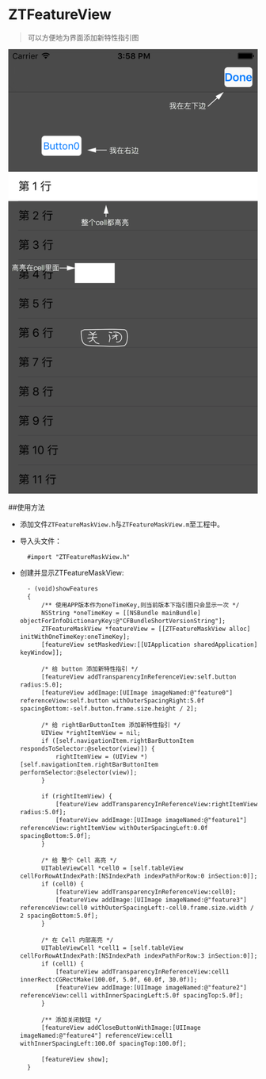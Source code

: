# ZTFeatureView

> 可以方便地为界面添加新特性指引图

![Screenshot](./sample.png)

##使用方法

* 添加文件`ZTFeatureMaskView.h`与`ZTFeatureMaskView.m`至工程中。
* 导入头文件： 
 
		#import "ZTFeatureMaskView.h"
		
* 创建并显示ZTFeatureMaskView:

		- (void)showFeatures
		{
		    /** 使用APP版本作为oneTimeKey,则当前版本下指引图只会显示一次 */
		    NSString *oneTimeKey = [[NSBundle mainBundle] objectForInfoDictionaryKey:@"CFBundleShortVersionString"];
		    ZTFeatureMaskView *featureView = [[ZTFeatureMaskView alloc] initWithOneTimeKey:oneTimeKey];
		    [featureView setMaskedView:[[UIApplication sharedApplication] keyWindow]];
	    
		    /* 给 button 添加新特性指引 */
		    [featureView addTransparencyInReferenceView:self.button radius:5.0];
		    [featureView addImage:[UIImage imageNamed:@"feature0"] referenceView:self.button withOuterSpacingRight:5.0f spacingBottom:-self.button.frame.size.height / 2];
	    
		    /* 给 rightBarButtonItem 添加新特性指引 */
		    UIView *rightItemView = nil;
		    if ([self.navigationItem.rightBarButtonItem respondsToSelector:@selector(view)]) {
		        rightItemView = (UIView *)[self.navigationItem.rightBarButtonItem performSelector:@selector(view)];
		    }
	    
		    if (rightItemView) {
		        [featureView addTransparencyInReferenceView:rightItemView radius:5.0f];
		        [featureView addImage:[UIImage imageNamed:@"feature1"] referenceView:rightItemView withOuterSpacingLeft:0.0f spacingBottom:5.0f];
		    }
		    
		    /* 给 整个 Cell 高亮 */
		    UITableViewCell *cell0 = [self.tableView cellForRowAtIndexPath:[NSIndexPath indexPathForRow:0 inSection:0]];
		    if (cell0) {
		        [featureView addTransparencyInReferenceView:cell0];
		        [featureView addImage:[UIImage imageNamed:@"feature3"] referenceView:cell0 withOuterSpacingLeft:-cell0.frame.size.width / 2 spacingBottom:5.0f];
		    }
		    
		    /* 在 Cell 内部高亮 */
		    UITableViewCell *cell1 = [self.tableView cellForRowAtIndexPath:[NSIndexPath indexPathForRow:3 inSection:0]];
		    if (cell1) {
		        [featureView addTransparencyInReferenceView:cell1 innerRect:CGRectMake(100.0f, 5.0f, 60.0f, 30.0f)];
		        [featureView addImage:[UIImage imageNamed:@"feature2"] referenceView:cell1 withInnerSpacingLeft:5.0f spacingTop:5.0f];
		    }
		    
		    /** 添加关闭按钮 */
		    [featureView addCloseButtonWithImage:[UIImage imageNamed:@"feature4"] referenceView:cell1 withInnerSpacingLeft:100.0f spacingTop:100.0f];
		    
		    [featureView show];
		}